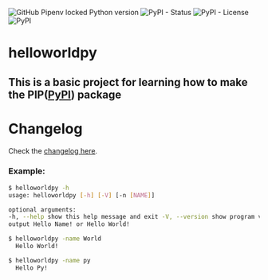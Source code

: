 ![GitHub Pipenv locked Python version](https://img.shields.io/github/pipenv/locked/python-version/Saketh-Chandra/helloworldpy)  ![PyPI - Status](https://img.shields.io/pypi/status/helloworldpy) ![PyPI - License](https://img.shields.io/pypi/l/helloworldpy) ![PyPI](https://img.shields.io/pypi/v/helloworldpy)
# helloworldpy

## This is a basic project for learning how to make the PIP([PyPI]) package

# Changelog

Check the [changelog here](https://github.com/Saketh-Chandra/helloworldpy/releases/).
### Example:
```bash
$ helloworldpy -h
usage: helloworldpy [-h] [-V] [-n [NAME]]

optional arguments:
-h, --help show this help message and exit -V, --version show program version -n [NAME], --name [NAME]
output Hello Name! or Hello World!
```

```bash 
$ helloworldpy -name World
  Hello World!
```
```bash 
$ helloworldpy -name py
  Hello Py!
```


[PyPI]: https://pypi.org/
